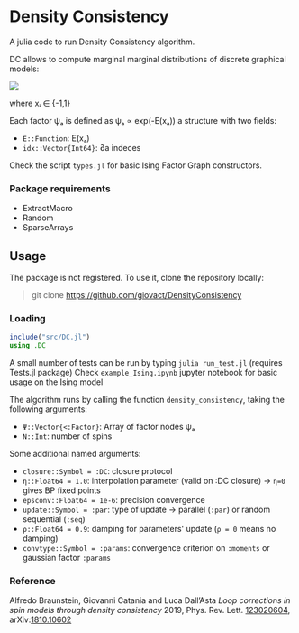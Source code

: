 # Density Consistency

A julia code to run Density Consistency algorithm.

DC allows to compute marginal marginal distributions of discrete graphical models:

<img src="https://render.githubusercontent.com/render/math?math=p\left(\boldsymbol{x}\right) = \frac{1}{Z}\prod_{a}\psi_{a}\left(\boldsymbol{x}_{a}\right)\prod_{i}\Delta_{i}\left(x_{i}\right)">

where xᵢ ∈ {-1,1}

Each factor ψₐ is defined as ψₐ ∝ exp(-E(xₐ))   a structure with two fields:
* `E::Function`: E(xₐ)
* `idx::Vector{Int64}`: ∂a indeces

Check the script `types.jl` for basic Ising Factor Graph constructors.

### Package requirements
- ExtractMacro
- Random
- SparseArrays

## Usage
The package is not registered. To use it, clone the repository locally:
> git clone https://github.com/giovact/DensityConsistency

### Loading
```julia
include("src/DC.jl")
using .DC
```
A small number of tests can be run by typing `julia run_test.jl` (requires Tests.jl package)
Check `example_Ising.ipynb` jupyter notebook for basic usage on the Ising model

The algorithm runs by calling the function ``density_consistency``, taking the following arguments:

* `Ψ::Vector{<:Factor}`: Array of factor nodes ψₐ
* `N::Int`: number of spins

Some additional named arguments:

* `closure::Symbol = :DC`: closure protocol
* `η::Float64 = 1.0`: interpolation parameter (valid on :DC closure) -> ``η=0`` gives BP fixed points
* `epsconv::Float64 = 1e-6`: precision convergence
* `update::Symbol = :par`: type of update -> parallel (`:par`) or random sequential (`:seq`)
* `ρ::Float64 = 0.9`: damping for parameters' update (`ρ = 0` means no damping)
* `convtype::Symbol = :params`: convergence criterion on `:moments` or  gaussian factor `:params`

### Reference
Alfredo Braunstein, Giovanni Catania and Luca Dall’Asta
*Loop corrections in spin models through density consistency*
2019, Phys. Rev. Lett. [123020604][papero], arXiv:[1810.10602][paperoarxiv]


[papero]: <https://journals.aps.org/prl/abstract/10.1103/PhysRevLett.123.020604>
[paperoarxiv]: <https://arxiv.org/abs/1810.10602>
[example_notebook]: <https://arxiv.org/abs/1810.10602>
